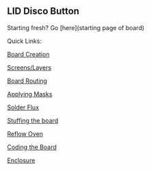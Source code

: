 LID Disco Button
----
Starting fresh? Go [here](starting page of board)

Quick Links:

[Board Creation]()

[Screens/Layers]()

[Board Routing]()

[Applying Masks]()

[Solder Flux]()

[Stuffing the board]()

[Reflow Oven]()

[Coding the Board]()

[Enclosure]()

